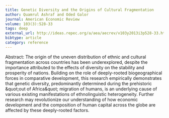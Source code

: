 ```yaml
---
title: Genetic Diversity and the Origins of Cultural Fragmentation
author: Quamrul Ashraf and Oded Galor
journal: American Economic Review
volume: 103(3):528-33
tags: deep
external_url: http://ideas.repec.org/a/aea/aecrev/v103y2013i3p528-33.html
bibtype: article
category: reference
---
```

Abstract: The origin of the uneven distribution of ethnic and cultural fragmentation across countries has been underexplored, despite the importance attributed to the effects of diversity on the stability and prosperity of nations. Building on the role of deeply-rooted biogeographical forces in comparative development, this research empirically demonstrates that genetic diversity, predominantly determined during the prehistoric \&quot;out of Africa\&quot; migration of humans, is an underlying cause of various existing manifestations of ethnolinguistic heterogeneity. Further research may revolutionize our understanding of how economic development and the composition of human capital across the globe are affected by these deeply-rooted factors.
